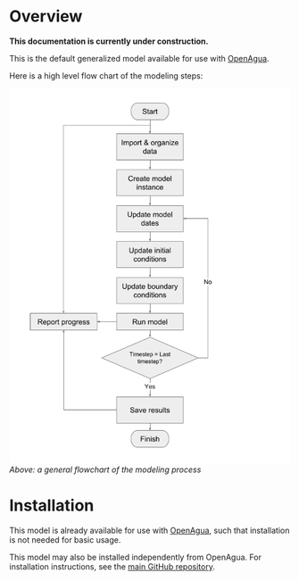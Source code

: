 # Overview

**This documentation is currently under construction.**

This is the default generalized model available for use with [OpenAgua](https://www.openagua.org).

Here is a high level flow chart of the modeling steps:

![Flowchart](img/flowchart.png)
*Above: a general flowchart of the modeling process*

# Installation

This model is already available for use with [OpenAgua](https://www.openagua.org), such that installation is not needed for basic usage.

This model may also be installed independently from OpenAgua. For installation instructions, see the [main GitHub repository](https://github.com/openagua/waterlp-general).
